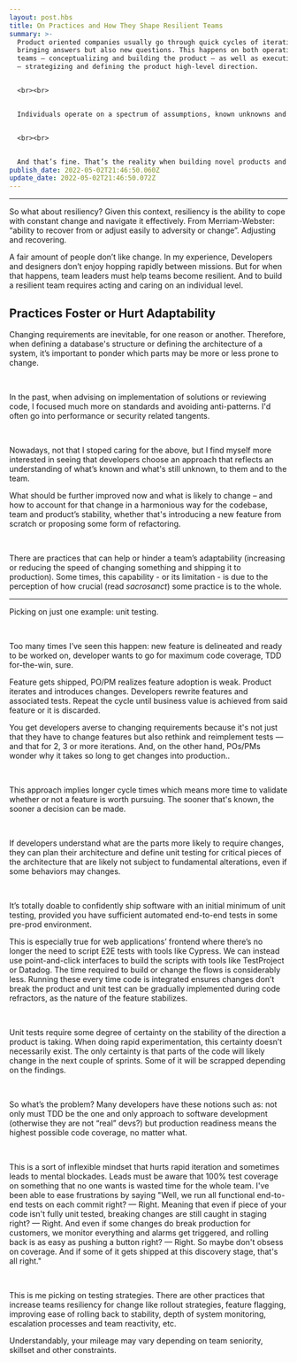 ```yaml
---
layout: post.hbs
title: On Practices and How They Shape Resilient Teams
summary: >-
  Product oriented companies usually go through quick cycles of iterations, each
  bringing answers but also new questions. This happens on both operational
  teams — conceptualizing and building the product — as well as executive teams
  — strategizing and defining the product high-level direction.


  <br><br>


  Individuals operate on a spectrum of assumptions, known unknowns and unknown unknowns.


  <br><br>


  And that’s fine. That’s the reality when building novel products and services : you’re making bets on educated guesses and you’re betting time and money on those guesses.
publish_date: 2022-05-02T21:46:50.060Z
update_date: 2022-05-02T21:46:50.072Z
---
```

<hr>

So what about resiliency? Given this context, resiliency is the ability to cope with constant change and navigate it effectively. From Merriam-Webster: “ability to recover from or adjust easily to adversity or change”. Adjusting and recovering.

A fair amount of people don’t like change. In my experience, Developers and designers don’t enjoy hopping rapidly between missions. But for when that happens, team leaders must help teams become resilient. And to build a resilient team requires acting and caring on an individual level.

<h2 id="practices-to-foster-adaptability">Practices Foster or Hurt Adaptability</h2>

Changing requirements are inevitable, for one reason or another. Therefore, when defining a database's structure or defining the architecture of a system, it’s important to ponder which parts may be more or less prone to change. 

<br>

In the past, when advising on implementation of solutions or reviewing code, I focused much more on standards and avoiding anti-patterns. I'd often go into performance or security related tangents.

<br>

Nowadays, not that I stoped caring for the above, but I find myself more interested in seeing that developers choose an approach that reflects an understanding of what’s known and what's still unknown, to them and to the team.

What should be further improved now and what is likely to change – and how to account for that change in a harmonious way for the codebase, team and product’s stability, whether that's introducing a new feature from scratch or proposing some form of refactoring.

<br>

There are practices that can help or hinder a team’s adaptability (increasing or reducing the speed of changing something and shipping it to production). Some times, this capability - or its limitation - is due to the perception of how crucial (read *sacrosanct*) some practice is to the whole.

<hr>

Picking on just one example: unit testing. 

<br>

Too many times I’ve seen this happen: new feature is delineated and ready to be worked on, developer wants to go for maximum code coverage, TDD for-the-win, sure.

Feature gets shipped, PO/PM realizes feature adoption is weak. Product iterates and introduces changes. Developers rewrite features and associated tests. Repeat the cycle until business value is achieved from said feature or it is discarded.

You get developers averse to changing requirements because it's not just that they have to change features but also rethink and reimplement tests — and that for 2, 3 or more iterations. And, on the other hand, POs/PMs wonder why it takes so long to get changes into production..

<br>

This approach implies longer cycle times which means more time to validate whether or not a feature is worth pursuing. The sooner that's known, the sooner a decision can be made. 

<br>

If developers understand what are the parts more likely to require changes, they can plan their architecture and define unit testing for critical pieces of the architecture that are likely not subject to fundamental alterations, even if some behaviors may changes.

<br>

It’s totally doable to confidently ship software with an initial minimum of unit testing, provided you have sufficient automated end-to-end tests in some pre-prod environment. 

This is especially true for web applications’ frontend where there’s no longer the need to script E2E tests with tools like Cypress. We can instead use point-and-click interfaces to build the scripts with tools like TestProject or Datadog. The time required to build or change the flows is considerably less. Running these every time code is integrated ensures changes don’t break the product and unit test can be gradually implemented during code refractors, as the nature of the feature stabilizes.

<br>

Unit tests require some degree of certainty on the stability of the direction a product is taking. When doing rapid experimentation, this certainty doesn’t necessarily exist. The only certainty is that parts of the code will likely change in the next couple of sprints. Some of it will be scrapped depending on the findings.

<br>

So what’s the problem? Many developers have these notions such as: not only must TDD be the one and only approach to software development (otherwise they are not “real” devs?) but production readiness means the highest possible code coverage, no matter what. 

<br>

This is a sort of inflexible mindset that hurts rapid iteration and sometimes leads to mental blockades. Leads must be aware that 100% test coverage on something that no one wants is wasted time for the whole team. I've been able to ease frustrations by saying "Well, we run all functional end-to-end tests on each commit right? — Right. Meaning that even if piece of your code isn't fully unit tested, breaking changes are still caught in staging right? — Right. And even if some changes do break production for customers, we monitor everything and alarms get triggered, and rolling back is as easy as pushing a button right? — Right. So maybe don't obsess on coverage. And if some of it gets shipped at this discovery stage, that's all right."

<br>

This is me picking on testing strategies. There are other practices that increase teams resiliency for change like rollout strategies, feature flagging, improving ease of rolling back to stability, depth of system monitoring, escalation processes and team reactivity, etc. 

Understandably, your mileage may vary depending on team seniority, skillset and other constraints.
